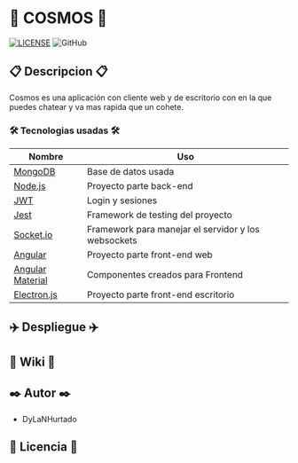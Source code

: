 # 🚀 COSMOS 🚀

[![LICENSE](https://img.shields.io/github/license/DyLaNHurtado/cosmos-chat?style=for-the-badge)](https://github.com/DyLaNHurtado/cosmos-chat/blob/master/LICENSE.md)
	![GitHub](https://img.shields.io/github/last-commit/DyLaNHurtado/cosmos-chat?style=for-the-badge)
       

## 📋 Descripcion 📋

Cosmos es una aplicación con cliente web y de escritorio con en la que puedes chatear y va mas rapida que un cohete.

### 🛠️ Tecnologias usadas 🛠️


| Nombre | Uso |
| -- | -- |
| [MongoDB](https://www.mongodb.com/) | Base de datos usada | 
| [Node.js](https://nodejs.org/es/) | Proyecto parte back-end |
| [JWT](https://jwt.io/) | Login y sesiones | 
| [Jest](https://jestjs.io/es-ES/) | Framework de testing del proyecto | 
| [Socket.io](https://socket.io/) | Framework para manejar el servidor y los websockets | 
| [Angular](https://angular.io/) | Proyecto parte front-end web |
| [Angular Material](https://material.angular.io/) | Componentes creados para Frontend |
| [Electron.js](https://www.electronjs.org/) | Proyecto parte front-end escritorio |
	



## ✈️ Despliegue ✈️

## 📖 Wiki 📖

## ✒️ Autor ✒️
 * DyLaNHurtado
 
## 📄 Licencia 📄


